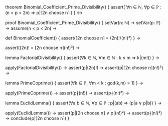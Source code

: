 theorem Binomial_Coefficient_Prime_Divisibility() {
  assert(
    ∀n ∈ ℕ, ∀p ∈ ℙ : (n < p < 2n) ⇒ p|⌈2n choose n⌉
  )
} ↔

proof Binomial_Coefficient_Prime_Divisibility() {
  setVar(n: ℕ) →
  setVar(p: ℙ) →
  assume(n < p < 2n) →
  
  def BinomialCoefficient() {
    assert(⌈2n choose n⌉ = (2n)!/(n!)²)
  } →

  assert((2n)! = ⌈2n choose n⌉(n!)²) →

  lemma FactorialDivisibility() {
    assert(∀k ∈ ℕ, ∀m ∈ ℕ : k ≤ m ⇒ k|(m!))
  } →

  apply(FactorialDivisibility()) →
  assert(p|(2n)!) →
  assert(p|⌈2n choose n⌉(n!)²) →

  lemma PrimeCoprime() {
    assert(∀k ∈ ℙ, ∀m < k : gcd(k,m) = 1)
  } →

  apply(PrimeCoprime()) →
  assert(p∤(n!)) →
  assert(p∤(n!)²) →

  lemma EuclidLemma() {
    assert(∀a,b ∈ ℕ, ∀p ∈ ℙ : p|(ab) ⇒ (p|a ∨ p|b))
  } →

  apply(EuclidLemma()) →
  assert(p|⌈2n choose n⌉ ∨ p|(n!)²) →
  assert(p∤(n!)²) →
  conclude(p|⌈2n choose n⌉)
}